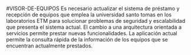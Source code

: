 #VISOR-DE-EQUIPOS
Es necesario actualizar el sistema de préstamo y recepción de equipos que emplea la universidad santo tomas en los laboratorios ETM para solucionar problemas de seguridad y escalabilidad que presenta el sistema actual. El cambio a una arquitectura orientada a servicios permite prestar nuevas funcionalidades. La aplicación actual permite la consulta rápida de la información de los equipos que se encuentran actualmente prestados.
